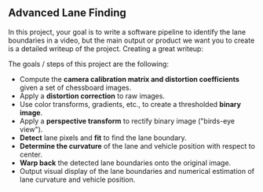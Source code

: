 ## Advanced Lane Finding

In this project, your goal is to write a software pipeline to identify the lane boundaries in a video, but the main output or product we want you to create is a detailed writeup of the project.  Creating a great writeup:

The goals / steps of this project are the following:

* Compute the **camera calibration matrix and distortion coefficients** given a set of chessboard images.
* Apply a **distortion correction** to raw images.
* Use color transforms, gradients, etc., to create a thresholded **binary image**.
* Apply a **perspective transform** to rectify binary image ("birds-eye view").
* **Detect** lane pixels and **fit** to find the lane boundary.
* **Determine the curvature** of the lane and vehicle position with respect to center.
* **Warp back** the detected lane boundaries onto the original image.
* Output visual display of the lane boundaries and numerical estimation of lane curvature and vehicle position.

